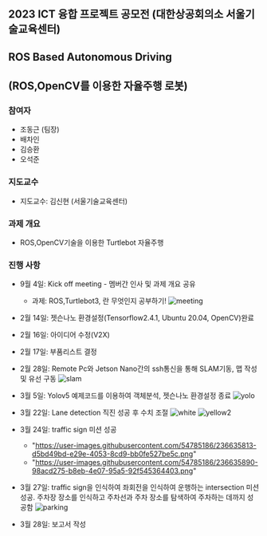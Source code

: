 ## 2023 ICT 융합 프로젝트 공모전 (대한상공회의소 서울기술교육센터)
## ROS Based Autonomous Driving 
## (ROS,OpenCV를 이용한 자율주행 로봇)

### 참여자
   - 조동근 (팀장)
   - 배차인
   - 김승환
   - 오석준
   
### 지도교수
   - 지도교수: 김신현 (서울기술교육센터)
   
### 과제 개요
   - ROS,OpenCV기술을 이용한 Turtlebot 자율주행
   
   
### 진행 사항
   - 9월 4일: Kick off meeting - 멤버간 인사 및 과제 개요 공유
      - 과제: ROS,Turtlebot3, 란 무엇인지 공부하기!
      ![meeting](https://user-images.githubusercontent.com/54785186/236608586-330347c1-9044-49c2-b8e5-2a7644169b94.jpeg)
   
   - 2월 14일: 젯슨나노 환경설정(Tensorflow2.4.1, Ubuntu 20.04, OpenCV)완료
   
   - 2월 16일: 아이디어 수정(V2X)

   - 2월 17일: 부품리스트 결정
   
   - 2월 28일: Remote Pc와 Jetson Nano간의 ssh통신을 통해 SLAM기동, 맵 작성 및 유선 구동
      ![slam](https://user-images.githubusercontent.com/54785186/236635038-c7c47544-ffe8-469c-8dc6-7a396508e717.jpeg)
      
   - 3월 5일: Yolov5 예제코드를 이용하여 객체분석, 젯슨나노 환경설정 종료
      ![yolo](https://user-images.githubusercontent.com/54785186/236635140-bc3f60fc-b413-45ac-9eaa-a614fe9a8154.jpg)
   
   - 3월 22일: Lane detection 직진 성공 후 수치 조절
      ![white](https://user-images.githubusercontent.com/54785186/236635232-b3e26eed-3101-49fa-b9eb-6d4d98454508.png)
      ![yellow2](https://user-images.githubusercontent.com/54785186/236635246-e475bb44-8c0f-4469-8994-7e34d6afda34.png)
   
   - 3월 24일: traffic sign 미션 성공 

     - "https://user-images.githubusercontent.com/54785186/236635813-d5bd49bd-e29e-4053-8cd9-bb0fe527be5c.png"
     - "https://user-images.githubusercontent.com/54785186/236635890-98acd275-b8eb-4e07-95a5-92f545364403.png"
   - 3월 27일: traffic sign을 인식하여 좌회전을 인식하여 운행하는 intersection 미션 성공. 주차장 장소를 인식하고 주차선과 주차 장소를 탐색하여 주차하는 데까지 성공함
      ![parking](https://user-images.githubusercontent.com/54785186/236635495-259365bc-6827-4bc1-8a60-4ca5ed9d699e.png)
   
   - 3월 28일: 보고서 작성
      

